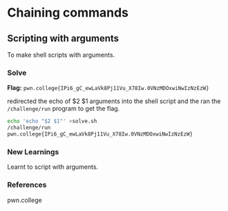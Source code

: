 # Chaining commands

## Scripting with arguments
To make shell scripts with arguments.

### Solve
**Flag:** `pwn.college{IPi6_gC_ewLaVk8Pj11Vu_X78Iw.0VNzMDOxwiNwIzNzEzW}`

redirected the echo of $2 $1 arguments into the shell script and the ran the ```/challenge/run``` program to get the flag.

```bash
echo 'echo "$2 $1"' >solve.sh
/challenge/run
pwn.college{IPi6_gC_ewLaVk8Pj11Vu_X78Iw.0VNzMDOxwiNwIzNzEzW}
```

### New Learnings
Learnt to script with arguments.

### References 
pwn.college

